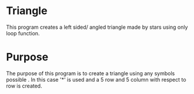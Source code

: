 # Triangle 

This program creates a left sided/ angled triangle made by stars using only loop function.

# Purpose 

The purpose of this program is to create a triangle using any symbols possible . In this case '*' is used and a 5 row and 5
column with respect to row is created.  
